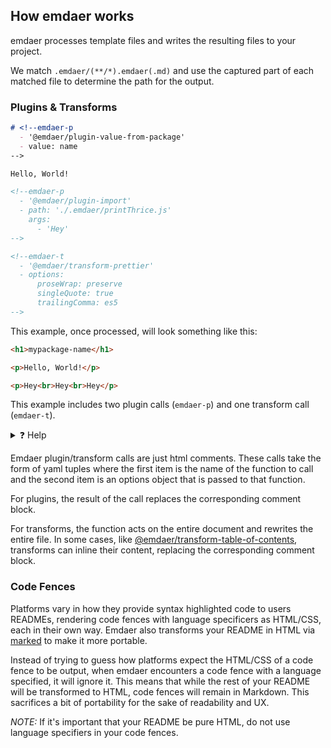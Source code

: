 ## How emdaer works

emdaer processes template files and writes the resulting files to your project.

We match `.emdaer/(**/*).emdaer(.md)` and use the captured part of each matched file to determine the path for the output.

### Plugins & Transforms

<!-- prettier-ignore-start -->
```md
# <!--emdaer-p
  - '@emdaer/plugin-value-from-package'
  - value: name
-->

Hello, World!

<!--emdaer-p
  - '@emdaer/plugin-import'
  - path: './.emdaer/printThrice.js'
    args:
      - 'Hey'
-->

<!--emdaer-t
  - '@emdaer/transform-prettier'
  - options:
      proseWrap: preserve
      singleQuote: true
      trailingComma: es5
-->
```
<!-- prettier-ignore-end -->

This example, once processed, will look something like this:

```md
<h1>mypackage-name</h1>

<p>Hello, World!</p>

<p>Hey<br>Hey<br>Hey</p>
```

This example includes two plugin calls (`emdaer-p`) and one transform call (`emdaer-t`).

<details>
  <summary>❓ Help</summary>
  <blockquote>
    The first plugin call is to [@emdaer/plugin-value-from-package](/emdaer/emdaer/blob/master/packages/plugin-value-from-package). It is used to get the value of `name` from `package.json`. That way if your project name change, so does your README.
  </blockquote>
  <blockquote>
    The second plugin call is to [@emdaer/plugin-import](/emdaer/emdaer/blob/master/packages/plugin-import). It is used to import a function called `printThrice` and executing it with the argument `Hey`, printing it three times. The `path` parameter can be any node modules that exports a string, exports a function that returns a string, or exports a funciton that returns a promise that resolves to a string. 
  </blockquote>
  <blockquote>
    The third emdaer call is to [@emdaer/transform-prettier](/emdaer/emdaer/blob/master/packages/transform-prettier). It will format your README with the given options so you don't have to.
  </blockquote>
</details>


Emdaer plugin/transform calls are just html comments.
These calls take the form of yaml tuples where the first item is the name of the function to call and the second item is an options object that is passed to that function.

For plugins, the result of the call replaces the corresponding comment block.

For transforms, the function acts on the entire document and rewrites the entire file. In some cases, like [@emdaer/transform-table-of-contents](/emdaer/emdaer/blob/master/packages/transform-table-of-contents), transforms can inline their content, replacing the corresponding comment block.

### Code Fences
Platforms vary in how they provide syntax highlighted code to users READMEs, rendering code fences with language specificers as HTML/CSS, each in their own way. Emdaer also transforms your README in HTML via [marked](https://github.com/markedjs/marked) to make it more portable. 

Instead of trying to guess how platforms expect the HTML/CSS of a code fence to be output, when emdaer encounters a code fence with a language specified, it will ignore it. This means that while the rest of your README will be transformed to HTML, code fences will remain in Markdown. This sacrifices a bit of portability for the sake of readability and UX.

_NOTE:_ If it's important that your README be pure HTML, do not use language specifiers in your code fences.